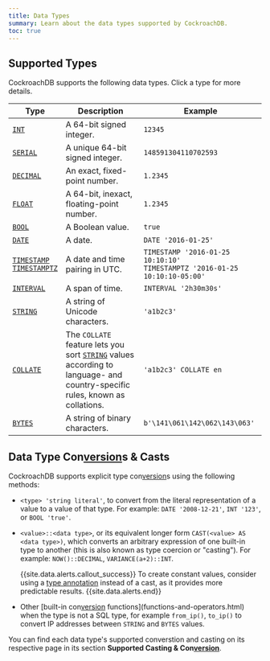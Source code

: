 ```yaml
---
title: Data Types
summary: Learn about the data types supported by CockroachDB.
toc: true
---
```


## Supported Types

CockroachDB supports the following data types. Click a type for more details.

Type | Description | Example
-----|-------------|--------
[`INT`](int.html) | A 64-bit signed integer. | `12345`
[`SERIAL`](serial.html) | A unique 64-bit signed integer. | `148591304110702593 `
[`DECIMAL`](decimal.html) | An exact, fixed-point number. | `1.2345`
[`FLOAT`](float.html) | A 64-bit, inexact, floating-point number. | `1.2345`
[`BOOL`](bool.html) | A Boolean value. | `true`
[`DATE`](date.html) | A date. | `DATE '2016-01-25'`
[`TIMESTAMP`<br>`TIMESTAMPTZ`](timestamp.html) | A date and time pairing in UTC. | `TIMESTAMP '2016-01-25 10:10:10'`<br>`TIMESTAMPTZ '2016-01-25 10:10:10-05:00'`
[`INTERVAL`](interval.html) | A span of time. | `INTERVAL '2h30m30s'`
[`STRING`](string.html) | A string of Unicode characters. | `'a1b2c3'`
[`COLLATE`](collate.html) | The `COLLATE` feature lets you sort [`STRING`](string.html) values according to language- and country-specific rules, known as collations. | `'a1b2c3' COLLATE en`
[`BYTES`](bytes.html) | A string of binary characters. | `b'\141\061\142\062\143\063'`

## Data Type Con[version](cluster-settings.html#setting-version)s & Casts

CockroachDB supports explicit type con[version](cluster-settings.html#setting-version)s using the following methods:

- `<type> 'string literal'`, to convert from the literal representation of a value to a value of that type. For example:
  `DATE '2008-12-21'`, `INT '123'`, or `BOOL 'true'`.

- `<value>::<data type>`, or its equivalent longer form `CAST(<value> AS <data type>)`, which converts an arbitrary expression of one built-in type to another (this is also known as type coercion or "casting"). For example:
  `NOW()::DECIMAL`, `VARIANCE(a+2)::INT`.

    {{site.data.alerts.callout_success}}
    To create constant values, consider using a
    <a href="sql-expressions.html#explicitly-typed-expressions">type annotation</a>
    instead of a cast, as it provides more predictable results.
    {{site.data.alerts.end}}

- Other [built-in con[version](cluster-settings.html#setting-version) functions](functions-and-operators.html) when the type is not a SQL type, for example `from_ip()`, `to_ip()` to convert IP addresses between `STRING` and `BYTES` values.


You can find each data type's supported converstion and casting on its
respective page in its section **Supported Casting & Con[version](cluster-settings.html#setting-version)**.
